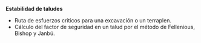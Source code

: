 __Estabilidad de taludes__
- Ruta de esfuerzos criticos para una excavación o un terraplen.
- Cálculo del factor de seguridad en un talud por el método de Fellenious, Bishop y Janbú.
